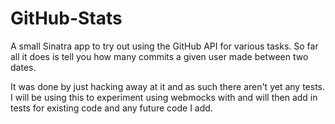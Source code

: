 GitHub-Stats
============

A small Sinatra app to try out using the GitHub API for various tasks. So far all it does is tell you how many commits a given user made between two dates. 

It was done by just hacking away at it and as such there aren't yet any tests. I will be using this to experiment using webmocks with and will then add in tests for existing code and any future code I add.

